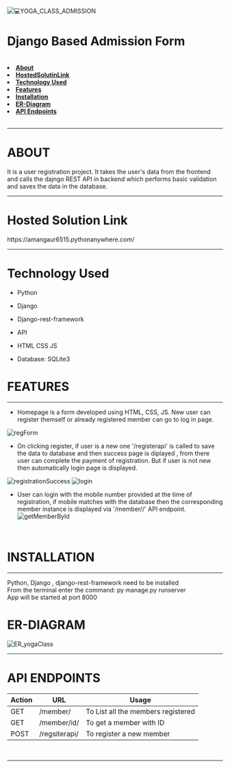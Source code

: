 ![💻YOGA_CLASS_ADMISSION](https://user-images.githubusercontent.com/94188124/207295322-ef4a2622-abd3-475f-8961-16a04f1ff7aa.png)
<h1> Django Based Admission Form </h1><br>
<b> 
<li><a href="#about"> About</a> </li>

 <li><a href="#hosted-solution-link">HostedSolutinLink</a> </li>
 
<li><a href="#technology-used">Technology Used</a></li>
<li><a href="#features">Features</a></li>
<li><a href="#installation">Installation</a></li>
<li><a href="#-er-diagram">ER-Diagram</a></li>
<li><a href="#-api-endpoints">API Endpoints</a></li> </b>
<br>
<hr>
<h1>ABOUT</h1>
It is a user registration project. It takes the user's data from the frontend and calls the dajngo REST API in backend which performs basic validation and saves the data in the database.
<br> 
<hr> 
<h1>Hosted Solution Link</h1>
https://amangaur6515.pythonanywhere.com/
<br>
<hr>
<h1>Technology Used</h1>

* Python 
 
* Django 
* Django-rest-framework
* API
* HTML  CSS  JS
* Database: SQLite3

<h1>FEATURES</h1> 
<hr>

* Homepage is a form developed using HTML, CSS, JS. New user can register themself or already registered member can go to log in page.<br>

 ![regForm](https://user-images.githubusercontent.com/94188124/207298030-4b61ba8b-a6e6-4d8f-baea-4e51be282a2a.jpg) <br>
 
 * On clicking register, if user is a new one '/registerapi' is called to save the data to database and then success page is diplayed , from there user can complete the payment of registration. But if user is not new then automatically login page is displayed. <br>
 
![registrationSuccess](https://user-images.githubusercontent.com/94188124/207299591-b24a6717-c8a3-4ffa-8032-583164ae48dc.jpg)
![login](https://user-images.githubusercontent.com/94188124/207299610-86854564-2b66-48e2-8185-70a0d3c7001e.jpg)
<br> 
* User can login with the mobile number provided at the time of registration, if mobile matches with the database then the corresponding member instance is displayed via '/member/<id>/' API endpoint. <br>
  ![getMemberById](https://user-images.githubusercontent.com/94188124/207300711-e2f8b4bf-1eeb-4123-86bc-37785bb81049.jpg)
<br>

  <h1>INSTALLATION</h1> 
    <hr>
    Python, Django , django-rest-framework need to be installed <br>
    From the terminal enter the command: py manage.py runserver <br>
    App will be started at port 8000 
  
  <h1> ER-DIAGRAM</h1>
  
![ER_yogaClass](https://user-images.githubusercontent.com/94188124/207302217-fe2306dd-df35-4433-86b1-9ef5b8596578.jpg)
<br>
<hr>

  <h1> API ENDPOINTS</h1>
  
Action       |        URL          | Usage                                  |
------------ | ------------------- | -------------------------------------|
GET           |      /member/         | To List all the members registered| 
GET           |    /member/id/       | To get a member with ID |
POST         |   /regsiterapi/        | To register a new member |

<br> 
<hr>


